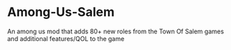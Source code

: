 # Among-Us-Salem
An among us mod that adds 80+ new roles from the Town Of Salem games and additional features/QOL to the game

